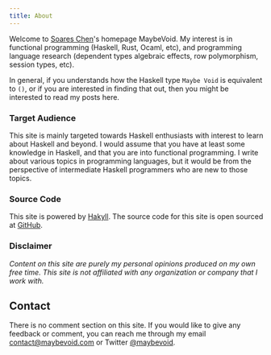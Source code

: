 ```yaml
---
title: About
---
```


Welcome to [Soares Chen]("/pages/soareschen.html")'s homepage MaybeVoid.
My interest is in functional programming (Haskell, Rust, Ocaml, etc), and
programming language research (dependent types algebraic effects, row polymorphism,
session types, etc).

In general, if you understands how the Haskell type `Maybe Void`
is equivalent to `()`, or if you are interested in finding that out,
then you might be interested to read my posts here.

### Target Audience

This site is mainly targeted towards Haskell enthusiasts with interest to learn
about Haskell and beyond. I would assume that you have at least some knowledge
in Haskell, and that you are into functional programming. I write about various
topics in programming languages, but it would be from the perspective of
intermediate Haskell programmers who are new to those topics.

### Source Code

This site is powered by [Hakyll](https://jaspervdj.be/hakyll/). The source code
for this site is open sourced at [GitHub](https://github.com/maybevoid/maybevoid.com).

### Disclaimer

_Content on this site are purely my personal opinions produced
on my own free time. This site is not affiliated with any organization or
company that I work with._

## Contact

There is no comment section on this site. If you would like to give any feedback
or comment, you can reach me through my email
[contact@maybevoid.com](mailto:contact@maybevoid.com) or
Twitter [\@maybevoid](https://twitter.com/maybevoid).
